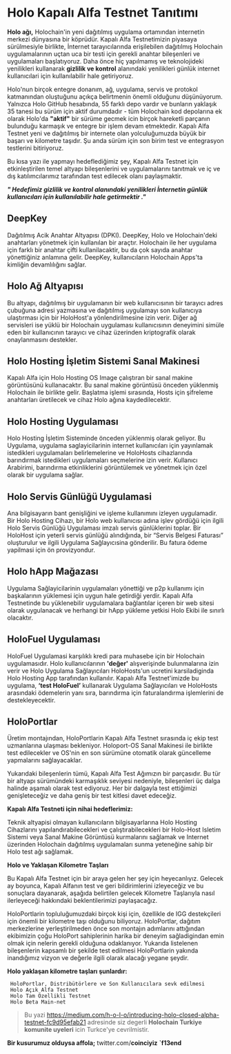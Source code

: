 # Holo Kapalı Alfa Testnet Tanıtımı


**Holo ağı,** Holochain'in yeni dağıtılmış uygulama ortamından internetin merkezi dünyasına bir köprüdür. Kapalı Alfa Testnetimizin piyasaya sürülmesiyle birlikte, İnternet tarayıcılarında erişilebilen dağıtılmış Holochain uygulamalarının uçtan uca bir testi için gerekli anahtar bileşenleri ve uygulamaları başlatıyoruz. Daha önce hiç yapılmamış ve teknolojideki yenilikleri kullanarak **gizlilik ve kontrol** alanındaki yenilikleri günlük internet kullanıcılari için kullanılabilir hale getiriyoruz. 

Holo'nun birçok entegre donanım, ağ, uygulama, servis ve protokol katmanından oluştuğunu açıkça belirtmenin önemli olduğunu düşünüyorum. Yalnızca Holo GitHub hesabında, 55 farklı depo vardır ve bunların yaklaşık 35 tanesi bu sürüm için aktif durumdadır - tüm Holochain kod depolarına ek olarak Holo'da **"aktif"** bir sürüme gecmek icin birçok hareketli parçanın bulunduğu karmaşık ve entegre bir işlem devam etmektedir. Kapalı Alfa Testnet yeni ve dağıtılmış bir internete olan yolculuğumuzda büyük bir başarı ve kilometre taşıdır. Şu anda sürüm için son birim test ve entegrasyon testlerini bitiriyoruz.

Bu kısa yazı ile yapmayı hedeflediğimiz şey, Kapalı Alfa Testnet için etkinleştirilen temel altyapı bileşenlerini ve uygulamalarını tanıtmak ve iç ve dış katılımcılarımız tarafından test edilecek olanı paylaşmaktir.

***" Hedefimiz gizlilik ve kontrol alanındaki yenilikleri İnternetin günlük kullanıcıları için kullanılabilir hale getirmektir ."***

## DeepKey 
Dağıtılmış Acik Anahtar Altyapısı (DPKI). DeepKey, Holo ve Holochain'deki anahtarları yönetmek için kullanılan bir araçtır. Holochain ile her uygulama için farklı bir anahtar çifti kullanilacaktir, bu da çok sayıda anahtar yönettiğiniz anlamına gelir. DeepKey, kullanıcıların Holochain Apps'ta kimliğin devamlılığını sağlar.

## Holo Ağ Altyapısı
Bu altyapı, dağıtılmış bir uygulamanın bir web kullanıcısının bir tarayıcı adres çubuğuna adresi yazmasına ve dağıtılmış uygulamayı son kullanıcıya ulaştırması için bir HoloHost'a yönlendirilmesine izin verir. Diğer ağ servisleri ise yüklü bir Holochain uygulaması kullanıcısının deneyimini simüle eden bir kullanıcının tarayıcı ve cihaz üzerinden kriptografik olarak onaylanmasını destekler.

## Holo Hosting İşletim Sistemi Sanal Makinesi
Kapalı Alfa için Holo Hosting OS Image çalıştıran bir sanal makine görüntüsünü kullanacaktır. Bu sanal makine görüntüsü önceden yüklenmiş Holochain ile birlikte gelir. Başlatma işlemi sırasında, Hosts için şifreleme anahtarları üretilecek ve cihaz Holo ağına kaydedilecektir.

## Holo Hosting Uygulaması
Holo Hosting İşletim Sisteminde önceden yüklenmiş olarak geliyor. Bu Uygulama, uygulama saglayicilarinin internet kullanıcıları için yayınlamak istedikleri uygulamaları belirlemelerine ve HoloHosts cihazlarında barındırmak istedikleri uygulamaları seçmelerine izin verir. Kullanıcı Arabirimi, barındırma etkinliklerini görüntülemek ve yönetmek için özel olarak bir uygulama sağlar.

## Holo Servis Günlüğü Uygulamasi
Ana bilgisayarın bant genişliğini ve işleme kullanımını izleyen uygulamadir. Bir Holo Hosting Cihazı, bir Holo web kullanıcısı adına işlev gördüğü için ilgili Holo Servis Günlüğü Uygulaması imzalı servis günlüklerini toplar. Bir HoloHost için yeterli servis günlüğü alındığında, bir “Servis Belgesi Faturası” oluşturulur ve ilgili Uygulama Sağlayıcısina gönderilir. Bu fatura ödeme yapilmasi için ön provizyondur.

## Holo hApp Mağazası
Uygulama Sağlayicilarinin uygulamaları yönettiği ve p2p kullanımı için başkalarının yüklemesi için uygun hale getirdiği yerdir. Kapalı Alfa Testnetinde bu yüklenebilir uygulamalara bağlantılar içeren bir web sitesi olarak uygulanacak ve herhangi bir hApp yükleme yetkisi Holo Ekibi ile sınırlı olacaktır.

## HoloFuel Uygulaması
HoloFuel Uygulamasi karşılıklı kredi para muhasebe için bir Holochain uygulamasıdır. Holo kullanıcılarının **'değer'** alışverişinde bulunmalarına izin verir ve Holo Uygulama Sağlayıcıları HoloHosts'un ucretini karsiladiginda Holo Hosting App tarafından kullanılır. Kapalı Alfa Testnet'imizde bu uygulama, **‘test HoloFuel’** kullanarak Uygulama Sağlayıcıları ve HoloHosts arasındaki ödemelerin yanı sıra, barındırma için faturalandırma işlemlerini de destekleyecektir.

## HoloPortlar
Üretim montajından, HoloPortlarin Kapalı Alfa Testnet sırasında iç ekip test uzmanlarına ulaşması bekleniyor. Holoport-OS Sanal Makinesi ile birlikte test edilecekler ve OS'nin en son sürümüne otomatik olarak güncelleme yapmalarını sağlayacaklar.

Yukarıdaki bileşenlerin tümü, Kapalı Alfa Test Ağımızın bir parçasıdır. Bu tür bir altyapı sürümündeki karmaşıklık seviyesi nedeniyle, bileşenleri üç dalga halinde aşamalı olarak test ediyoruz. Her bir dalgayla test ettiğimizi genişleteceğiz ve daha geniş bir test kitlesi davet edeceğiz.

**Kapalı Alfa Testneti için nihai hedeflerimiz:**

Teknik altyapisi olmayan kullanıcıların bilgisayarlarına Holo Hosting Cihazlarını yapılandırabilecekleri ve çalıştırabilecekleri bir Holo-Host Isletim Sistemi veya Sanal Makine Görüntüsü kurmalarını sağlamak ve Internet üzerinden Holochain dağıtılmış uygulamaları sunma yeteneğine sahip bir Holo test ağı sağlamak.

**Holo ve Yaklaşan Kilometre Taşları**

Bu Kapalı Alfa Testnet için bir araya gelen her şey için heyecanlıyız. Gelecek ay boyunca, Kapalı Alfanın test ve geri bildirimlerini izleyeceğiz ve bu sonuçlara dayanarak, aşağıda belirtilen gelecek Kilometre Taşlarıyla nasıl ilerleyeceği hakkındaki beklentilerimizi paylaşacağız.

HoloPortlarin topluluğumuzdaki birçok kişi için, özellikle de IGG destekçileri için önemli bir kilometre taşı olduğunu biliyoruz. HoloPortlar, dağıtım merkezlerine yerleştirilmeden önce son montajın adımlarını attığından ekibimizin çoğu HoloPort sahiplerinin harika bir deneyim sağladigindan emin olmak için nelerin gerekli olduğuna odaklanıyor. Yukarıda listelenen bileşenlerin kapsamlı bir şekilde test edilmesi HoloPortlarin yakında inandığımız vizyon ve değerle ilgili olarak alacağı yegane şeydir.

**Holo yaklaşan kilometre taşları şunlardır:**

     HoloPortlar, Distribütörlere ve Son Kullanıcılara sevk edilmesi
     Holo Açık Alfa Testnet
     Holo Tam Özellikli Testnet
     Holo Beta Main-net


> Bu yazi  https://medium.com/h-o-l-o/introducing-holo-closed-alpha-testnet-fc9d95efab21 adresinde siz degerli **Holochain Turkiye komunite uyeleri** icin Turkce'ye cevrilmistir.

**Bir kusurumuz olduysa affola;**
twitter.com/**coinciyiz**
**`f13end**


